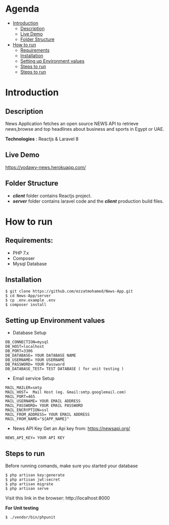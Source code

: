 # Agenda 
  
   * [Introduction](#introduction) <br>
        * [Description](#description) <br>
        * [Live Demo](#live-demo) <br>
        * [Folder Structure](#folder-structure) <br>
   * [How to run](#how-to-run)<br>
        * [Requirements](#requirements) <br>
        * [Installation](#installation) <br>
        * [Setting up Environment values](#setting-up-environment-values) <br>
        * [Steps to run](#steps-to-run) <br>
        * [Steps to run](#steps-to-run) <br>

    
  

# Introduction

## Description
News Application fetches an open source NEWS API to retrieve news,browse and top headlines about business and sports in Egypt or UAE.

**Technologies** : Reactjs & Laravel 8


## Live Demo

https://yodawy-news.herokuapp.com/ 


## Folder Structure 
- ***client***   folder contains Reactjs project.
- ***server*** folder contains laravel code and the ***client*** production build files.
# How to run

## Requirements:
- PHP 7.x
- Composer
- Mysql Database 

## Installation
```
$ git clone https://github.com/ezzatmohamed/News-App.git
$ cd News-App/server
$ cp .env.example .env
$ composer install
``` 
## Setting up Environment values

- Database Setup
```
DB_CONNECTION=mysql
DB_HOST=localhost
DB_PORT=3306
DB_DATABASE= YOUR DATABASE NAME
DB_USERNAME= YOUR USERNAME
DB_PASSWORD= YOUR Password
DB_DATABASE_TEST= TEST DATABASE ( for unit testing )
```
- Email service Setup
```
MAIL_MAILER=smtp
MAIL_HOST=  Mail Host (eg. Gmail:smtp.googlemail.com)
MAIL_PORT=465
MAIL_USERNAME= YOUR EMAIL ADDRESS
MAIL_PASSWORD= YOUR EMAIL PASSWORD
MAIL_ENCRYPTION=ssl
MAIL_FROM_ADDRESS= YOUR EMAIL ADDRESS
MAIL_FROM_NAME="${APP_NAME}"
```
- News API Key
Get an Api key from: https://newsapi.org/

```
NEWS_API_KEY= YOUR API KEY
```

## Steps to run
Before running comands, make sure you started your database
```
$ php artisan key:generate
$ php artisan jwt:secret
$ php artisan migrate
$ php artisan serve
```


Visit this link in the browser: http://localhost:8000

**For Unit testing**
```
$ ./vendor/bin/phpunit
```


